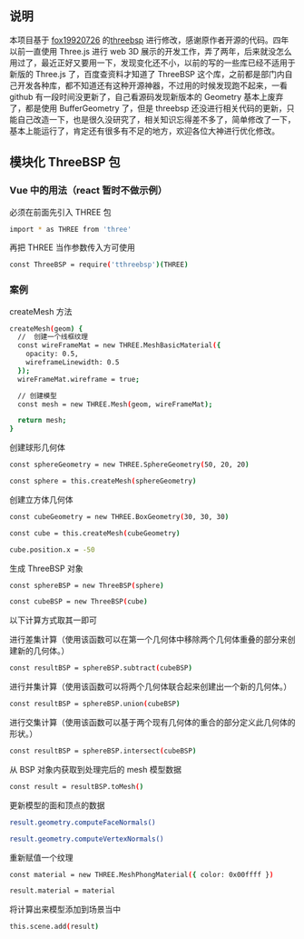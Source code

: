 ## 说明

本项目基于 [fox19920726](https://github.com/fox19920726) 的[threebsp](https://github.com/fox19920726/threebsp) 进行修改，感谢原作者开源的代码。四年以前一直使用 Three.js 进行 web 3D 展示的开发工作，弄了两年，后来就没怎么用过了，最近正好又要用一下，发现变化还不小，以前的写的一些库已经不适用于新版的 Three.js 了，百度查资料才知道了 ThreeBSP 这个库，之前都是部门内自己开发各种库，都不知道还有这种开源神器，不过用的时候发现跑不起来，一看 github 有一段时间没更新了，自己看源码发现新版本的 Geometry 基本上废弃了，都是使用 BufferGeometry 了，但是 threebsp 还没进行相关代码的更新，只能自己改造一下，也是很久没研究了，相关知识忘得差不多了，简单修改了一下，基本上能运行了，肯定还有很多有不足的地方，欢迎各位大神进行优化修改。

## 模块化 ThreeBSP 包

### Vue 中的用法（react 暂时不做示例）

必须在前面先引入 THREE 包

```sh
import * as THREE from 'three'
```

再把 THREE 当作参数传入方可使用

```sh
const ThreeBSP = require('tthreebsp')(THREE)
```

### 案例

createMesh 方法

```sh
createMesh(geom) {
  //  创建一个线框纹理
  const wireFrameMat = new THREE.MeshBasicMaterial({
    opacity: 0.5,
    wireframeLinewidth: 0.5
  });
  wireFrameMat.wireframe = true;

  // 创建模型
  const mesh = new THREE.Mesh(geom, wireFrameMat);

  return mesh;
}
```

创建球形几何体

```sh
const sphereGeometry = new THREE.SphereGeometry(50, 20, 20)

const sphere = this.createMesh(sphereGeometry)
```

创建立方体几何体

```sh
const cubeGeometry = new THREE.BoxGeometry(30, 30, 30)

const cube = this.createMesh(cubeGeometry)

cube.position.x = -50
```

生成 ThreeBSP 对象

```sh
const sphereBSP = new ThreeBSP(sphere)

const cubeBSP = new ThreeBSP(cube)
```

以下计算方式取其一即可

进行差集计算（使用该函数可以在第一个几何体中移除两个几何体重叠的部分来创建新的几何体。）

```sh
const resultBSP = sphereBSP.subtract(cubeBSP)
```

进行并集计算（使用该函数可以将两个几何体联合起来创建出一个新的几何体。）

```sh
const resultBSP = sphereBSP.union(cubeBSP)
```

进行交集计算（使用该函数可以基于两个现有几何体的重合的部分定义此几何体的形状。）

```sh
const resultBSP = sphereBSP.intersect(cubeBSP)
```

从 BSP 对象内获取到处理完后的 mesh 模型数据

```sh
const result = resultBSP.toMesh()
```

更新模型的面和顶点的数据

```sh
result.geometry.computeFaceNormals()

result.geometry.computeVertexNormals()
```

重新赋值一个纹理

```sh
const material = new THREE.MeshPhongMaterial({ color: 0x00ffff })

result.material = material
```

将计算出来模型添加到场景当中

```sh
this.scene.add(result)
```
